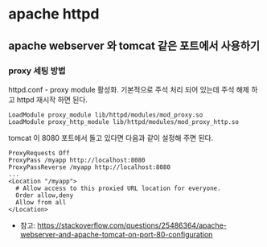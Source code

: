 # apache httpd

## apache webserver 와 tomcat 같은 포트에서 사용하기

### proxy 세팅 방법

httpd.conf - proxy module 활성화. 기본적으로 주석 처리 되어 있는데 주석 해제 하고 httpd 재시작 하면 된다.
```
LoadModule proxy_module lib/httpd/modules/mod_proxy.so
LoadModule proxy_http_module lib/httpd/modules/mod_proxy_http.so
```

tomcat 이 8080 포트에서 돌고 있다면 다음과 같이 설정해 주면 된다.
```
ProxyRequests Off
ProxyPass /myapp http://localhost:8080
ProxyPassReverse /myapp http://localhost:8080
...
<Location "/myapp">
  # Allow access to this proxied URL location for everyone.
  Order allow,deny
  Allow from all
</Location>
```

* 참고: https://stackoverflow.com/questions/25486364/apache-webserver-and-apache-tomcat-on-port-80-configuration
